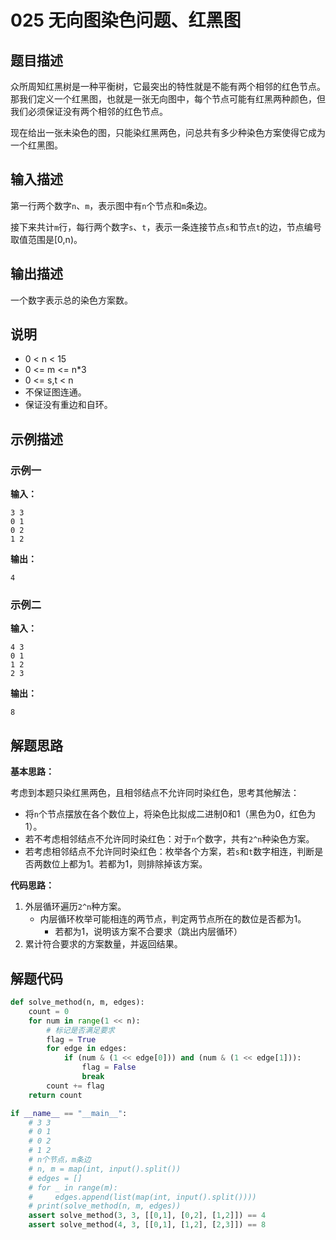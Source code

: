 # 025 无向图染色问题、红黑图

## 题目描述

众所周知红黑树是一种平衡树，它最突出的特性就是不能有两个相邻的红色节点。那我们定义一个红黑图，也就是一张无向图中，每个节点可能有红黑两种颜色，但我们必须保证没有两个相邻的红色节点。

现在给出一张未染色的图，只能染红黑两色，问总共有多少种染色方案使得它成为一个红黑图。

## 输入描述

第一行两个数字`n`、`m`，表示图中有`n`个节点和`m`条边。

接下来共计`m`行，每行两个数字`s`、`t`，表示一条连接节点`s`和节点`t`的边，节点编号取值范围是[0,n)。

## 输出描述

一个数字表示总的染色方案数。

## 说明

- 0 < n < 15
- 0 <= m <= n*3
- 0 <= s,t < n
- 不保证图连通。
- 保证没有重边和自环。

## 示例描述

### 示例一

**输入：**
```text
3 3
0 1
0 2
1 2
```

**输出：**
```text
4
```

### 示例二

**输入：**
```text
4 3
0 1
1 2
2 3
```

**输出：**
```text
8
```

## 解题思路

**基本思路：**

考虑到本题只染红黑两色，且相邻结点不允许同时染红色，思考其他解法：
- 将`n`个节点摆放在各个数位上，将染色比拟成二进制0和1（黑色为0，红色为1）。
- 若不考虑相邻结点不允许同时染红色：对于`n`个数字，共有`2^n`种染色方案。
- 若考虑相邻结点不允许同时染红色：枚举各个方案，若`s`和`t`数字相连，判断是否两数位上都为1。若都为1，则排除掉该方案。

**代码思路：**
1. 外层循环遍历`2^n`种方案。
      - 内层循环枚举可能相连的两节点，判定两节点所在的数位是否都为1。
         - 若都为1，说明该方案不合要求（跳出内层循环）
2. 累计符合要求的方案数量，并返回结果。

## 解题代码
```python
def solve_method(n, m, edges):
    count = 0
    for num in range(1 << n):
        # 标记是否满足要求
        flag = True
        for edge in edges:
            if (num & (1 << edge[0])) and (num & (1 << edge[1])):
                flag = False
                break
        count += flag
    return count

if __name__ == "__main__":
    # 3 3
    # 0 1
    # 0 2
    # 1 2
    # n个节点，m条边
    # n, m = map(int, input().split())
    # edges = []
    # for _ in range(m):
    #     edges.append(list(map(int, input().split())))
    # print(solve_method(n, m, edges))
    assert solve_method(3, 3, [[0,1], [0,2], [1,2]]) == 4
    assert solve_method(4, 3, [[0,1], [1,2], [2,3]]) == 8
```